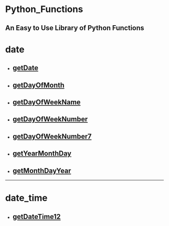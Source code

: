 # Python_Functions
An Easy to Use Library of Python Functions
----  

# date
* ## [getDate](date/getDate.py)
* ## [getDayOfMonth](date/getDayOfMonth.py)
* ## [getDayOfWeekName](date/getDayOfWeekName.py)
* ## [getDayOfWeekNumber](date/getDayOfWeekNumber.py)
* ## [getDayOfWeekNumber7](date/getDayOfWeekNumber7.py)
* ## [getYearMonthDay](date/getYearMonthDay.py)
* ## [getMonthDayYear](date/getMonthDayYear.py)

----

# date_time
* ## [getDateTime12](date_time/getDateTime12.py)

